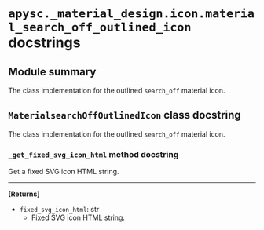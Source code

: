# `apysc._material_design.icon.material_search_off_outlined_icon` docstrings

## Module summary

The class implementation for the outlined `search_off` material icon.

## `MaterialsearchOffOutlinedIcon` class docstring

The class implementation for the outlined `search_off` material icon.

### `_get_fixed_svg_icon_html` method docstring

Get a fixed SVG icon HTML string.<hr>

**[Returns]**

- `fixed_svg_icon_html`: str
  - Fixed SVG icon HTML string.